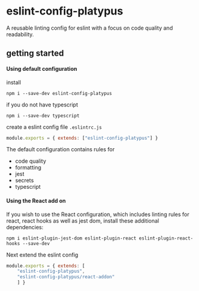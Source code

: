 # eslint-config-platypus

A reusable linting config for eslint with a focus on code quality and readability.

## getting started

#### Using default configuration

install 

```
npm i --save-dev eslint-config-platypus
```

if you do not have typescript
```
npm i --save-dev typescript
```

create a eslint config file `.eslintrc.js`

```js
module.exports = { extends: ["eslint-config-platypus"] }
```

The default configuration contains rules for 
- code quality
- formatting
- jest
- secrets
- typescript

#### Using the React add on

If you wish to use the React configuration, which includes linting rules for react, react hooks as well as jest dom, install these additional dependencies:

```
npm i eslint-plugin-jest-dom eslint-plugin-react eslint-plugin-react-hooks --save-dev
```

Next extend the eslint config

```js
module.exports = { extends: [
    "eslint-config-platypus",
    "eslint-config-platypus/react-addon"
    ] }
```
